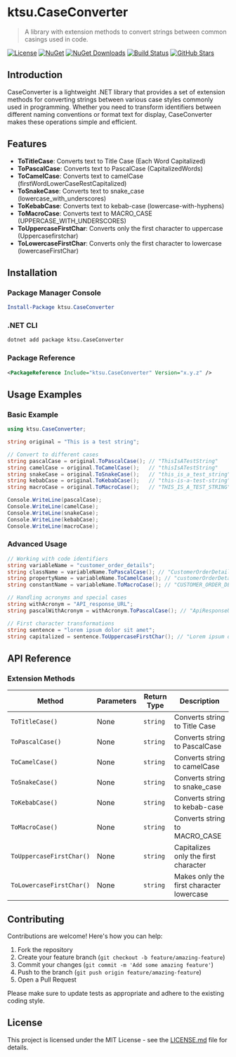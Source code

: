 # ktsu.CaseConverter

> A library with extension methods to convert strings between common casings used in code.

[![License](https://img.shields.io/github/license/ktsu-dev/CaseConverter)](https://github.com/ktsu-dev/CaseConverter/blob/main/LICENSE.md)
[![NuGet](https://img.shields.io/nuget/v/ktsu.CaseConverter.svg)](https://www.nuget.org/packages/ktsu.CaseConverter/)
[![NuGet Downloads](https://img.shields.io/nuget/dt/ktsu.CaseConverter.svg)](https://www.nuget.org/packages/ktsu.CaseConverter/)
[![Build Status](https://github.com/ktsu-dev/CaseConverter/workflows/build/badge.svg)](https://github.com/ktsu-dev/CaseConverter/actions)
[![GitHub Stars](https://img.shields.io/github/stars/ktsu-dev/CaseConverter?style=social)](https://github.com/ktsu-dev/CaseConverter/stargazers)

## Introduction

CaseConverter is a lightweight .NET library that provides a set of extension methods for converting strings between various case styles commonly used in programming. Whether you need to transform identifiers between different naming conventions or format text for display, CaseConverter makes these operations simple and efficient.

## Features

- **ToTitleCase**: Converts text to Title Case (Each Word Capitalized)
- **ToPascalCase**: Converts text to PascalCase (CapitalizedWords)
- **ToCamelCase**: Converts text to camelCase (firstWordLowerCaseRestCapitalized)
- **ToSnakeCase**: Converts text to snake_case (lowercase_with_underscores)
- **ToKebabCase**: Converts text to kebab-case (lowercase-with-hyphens)
- **ToMacroCase**: Converts text to MACRO_CASE (UPPERCASE_WITH_UNDERSCORES)
- **ToUppercaseFirstChar**: Converts only the first character to uppercase (Uppercasefirstchar)
- **ToLowercaseFirstChar**: Converts only the first character to lowercase (lowercaseFirstChar)

## Installation

### Package Manager Console

```powershell
Install-Package ktsu.CaseConverter
```

### .NET CLI

```bash
dotnet add package ktsu.CaseConverter
```

### Package Reference

```xml
<PackageReference Include="ktsu.CaseConverter" Version="x.y.z" />
```

## Usage Examples

### Basic Example

```csharp
using ktsu.CaseConverter;

string original = "This is a test string";

// Convert to different cases
string pascalCase = original.ToPascalCase(); // "ThisIsATestString"
string camelCase = original.ToCamelCase();   // "thisIsATestString"
string snakeCase = original.ToSnakeCase();   // "this_is_a_test_string"
string kebabCase = original.ToKebabCase();   // "this-is-a-test-string"
string macroCase = original.ToMacroCase();   // "THIS_IS_A_TEST_STRING"

Console.WriteLine(pascalCase);
Console.WriteLine(camelCase);
Console.WriteLine(snakeCase);
Console.WriteLine(kebabCase);
Console.WriteLine(macroCase);
```

### Advanced Usage

```csharp
// Working with code identifiers
string variableName = "customer_order_details";
string className = variableName.ToPascalCase(); // "CustomerOrderDetails"
string propertyName = variableName.ToCamelCase(); // "customerOrderDetails"
string constantName = variableName.ToMacroCase(); // "CUSTOMER_ORDER_DETAILS"

// Handling acronyms and special cases
string withAcronym = "API_response_URL";
string pascalWithAcronym = withAcronym.ToPascalCase(); // "ApiResponseUrl"

// First character transformations
string sentence = "lorem ipsum dolor sit amet";
string capitalized = sentence.ToUppercaseFirstChar(); // "Lorem ipsum dolor sit amet"
```

## API Reference

### Extension Methods

| Method | Parameters | Return Type | Description |
|--------|------------|-------------|-------------|
| `ToTitleCase()` | None | `string` | Converts string to Title Case |
| `ToPascalCase()` | None | `string` | Converts string to PascalCase |
| `ToCamelCase()` | None | `string` | Converts string to camelCase |
| `ToSnakeCase()` | None | `string` | Converts string to snake_case |
| `ToKebabCase()` | None | `string` | Converts string to kebab-case |
| `ToMacroCase()` | None | `string` | Converts string to MACRO_CASE |
| `ToUppercaseFirstChar()` | None | `string` | Capitalizes only the first character |
| `ToLowercaseFirstChar()` | None | `string` | Makes only the first character lowercase |

## Contributing

Contributions are welcome! Here's how you can help:

1. Fork the repository
2. Create your feature branch (`git checkout -b feature/amazing-feature`)
3. Commit your changes (`git commit -m 'Add some amazing feature'`)
4. Push to the branch (`git push origin feature/amazing-feature`)
5. Open a Pull Request

Please make sure to update tests as appropriate and adhere to the existing coding style.

## License

This project is licensed under the MIT License - see the [LICENSE.md](LICENSE.md) file for details.
